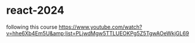 # react-2024
following this course https://www.youtube.com/watch?v=hhe6Xb4Em5U&amp;list=PLjwdMgw5TTLUEOKPg5Z5TgwAOeWkjGL69
